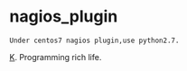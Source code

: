 nagios_plugin
======
    Under centos7 nagios plugin,use python2.7.
                                


[K](https://www.ktianc.com "ktianc").
    Programming rich life.
